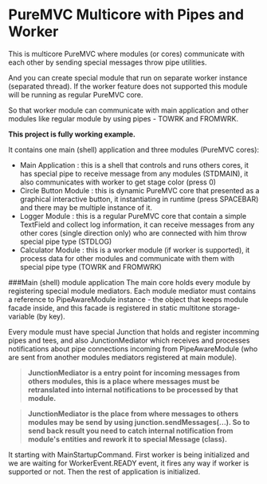 # PureMVC Multicore with Pipes and Worker

This is multicore PureMVC where modules (or cores) communicate with each other by sending special messages throw pipe utilities. 

And you can create special module that run on separate worker instance (separated thread). If the worker feature does not supported this module will be running as regular PureMVC core. 

So that worker module can communicate with main application and other modules like regular module by using pipes - TOWRK and FROMWRK.

**This project is fully working example.**

It contains one main (shell) application and three modules (PureMVC cores):
- Main Application : this is a shell that controls and runs others cores, it has special pipe to receive message from any modules (STDMAIN), it also communicates with worker to get stage color (press 0) 
- Circle Button Module : this is dynamic PureMVC core that presented as a graphical interactive button, it instantiating in runtime (press SPACEBAR) and there may be multiple instance of it.
- Logger Module : this is a regular PureMVC core that contain a simple TextField and collect log information, it can receive messages from any other cores (single direction only) who are connected with him throw special pipe type (STDLOG)
- Calculator Module : this is a worker module (if worker is supported), it process data for other modules and communicate with them with special pipe type (TOWRK and FROMWRK)

###Main (shell) module application
The main core holds every module by registering special module mediators. Each module mediator must contains a reference to PipeAwareModule instance - the object that keeps module facade inside, and this facade is registered in static multitone storage-variable (by key). 

Every module must have special Junction that holds and register incomming pipes and tees, and also JunctionMediator which receives and processes notifications about pipe connections incoming from PipeAwareModule (who are sent from another modules mediators registered at main module). 
> **JunctionMediator is a entry point for incoming messages from others modules, this is a place where messages must be retranslated into internal notifications to be processed by that module.**

> **JunctionMediator is the place from where messages to others modules may be send by using junction.sendMessages(...). So to send back result you need to catch internal notification from module's entities and rework it to special Message (class).**

It starting with MainStartupCommand. First worker is being initialized and we are waiting for WorkerEvent.READY event, it fires any way if worker is supported or not. Then the rest of application is initialized.
